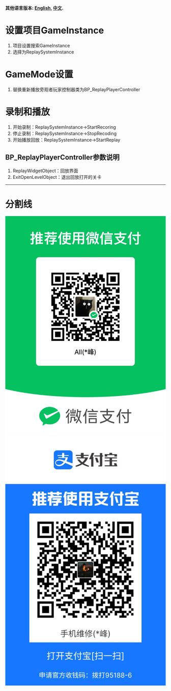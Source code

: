 ﻿**其他语言版本: [English](README_EN.md), [中文](README.md).**

# 设置项目GameInstance

1. 项目设置搜索GameInstance
2. 选择为ReplaySystemInstance

# GameMode设置

1. 替换重新播放旁观者玩家控制器类为BP_ReplayPlayerController

# 录制和播放

1. 开始录制：ReplaySystemInstance->StartRecoring
2. 停止录制：ReplaySystemInstance->StopRecoding
3. 开始播放回放：ReplaySystemInstance->StartReplay

## BP_ReplayPlayerController参数说明

1. ReplayWidgetObject：回放界面
2. ExitOpenLevelObject：退出回放打开的关卡

***
# 分割线
![Image text](https://github.com/UR-l/ReplaySystem/blob/main/images/WeChatPay.jpg)![Image text](https://github.com/UR-l/ReplaySystem/blob/main/images/AliPay.jpg)
